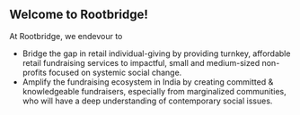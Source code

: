 ## Welcome to Rootbridge!

At Rootbridge, we endevour to 
- Bridge the gap in retail individual-giving by providing turnkey, affordable retail fundraising services to impactful, small and medium-sized non-profits focused on systemic social change.
- Amplify the fundraising ecosystem in India by creating committed & knowledgeable fundraisers, especially from marginalized communities, who will have a deep understanding of contemporary social issues.


